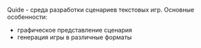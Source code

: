 Quide - среда разработки сценариев текстовых игр.
Основные особенности:
  * графическое представление сценария
  * генерация игры в различные форматы